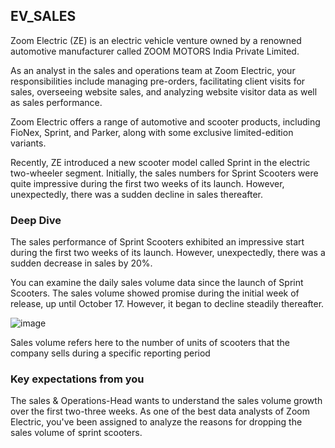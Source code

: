 ## EV_SALES

Zoom Electric (ZE) is an electric vehicle venture owned by a renowned automotive manufacturer called ZOOM MOTORS India Private Limited.

As an analyst in the sales and operations team at Zoom Electric, your responsibilities include managing pre-orders, facilitating client visits for sales, overseeing website sales, and analyzing website visitor data as well as sales performance.

Zoom Electric offers a range of automotive and scooter products, including FioNex, Sprint, and Parker, along with some exclusive limited-edition variants.

Recently, ZE introduced a new scooter model called Sprint in the electric two-wheeler segment. Initially, the sales numbers for Sprint Scooters were quite impressive during the first two weeks of its launch. However, unexpectedly, there was a sudden decline in sales thereafter.

### Deep Dive
The sales performance of Sprint Scooters exhibited an impressive start during the first two weeks of its launch. However, unexpectedly, there was a sudden decrease in sales by 20%.

You can examine the daily sales volume data since the launch of Sprint Scooters. The sales volume showed promise during the initial week of release, up until October 17. However, it began to decline steadily thereafter.

![image](https://github.com/SaibalPatraDS/Case-Studies/assets/102281722/3129d650-3aad-4f0f-9b3e-4b220f484bca)


Sales volume refers here to the number of units of scooters that the company sells during a specific reporting period

### Key expectations from you

The sales & Operations-Head wants to understand the sales volume growth over the first two-three weeks. As one of the best data analysts of Zoom Electric, you've been assigned to analyze the reasons for dropping the sales volume of sprint scooters.

